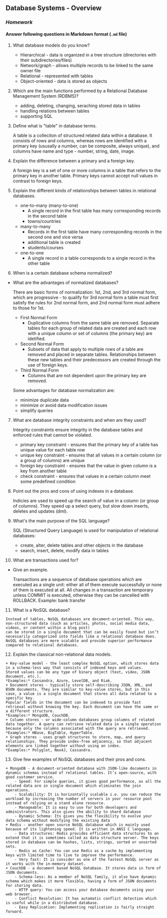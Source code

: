 ## Database Systems - Overview
### _Homework_

#### Answer following questions in Markdown format (`.md` file)

1.  What database models do you know?
	
	+ Hierarchical - data is organized in a tree structure (directories with their subdirectories/files)
	+ Network/graph - allows multiple records to be linked to the same owner file
	+ Relational - represented with tables
	+ Object-oriented - data is stored as objects
	
2.  Which are the main functions performed by a Relational Database Management System (RDBMS)?

	- adding, deleting, changing, seraching stored data in tables
	- handling relations between tables
	- supporting SQL
	
3.  Define what is "table" in database terms.

	A table is a colleciton of structured related data within a database. It consists of rows and columns,
	whereas rows are identified with a primary key (ususally a number, can be composite, always unique),
	and columns have name and type - number, string, date, image.

4.  Explain the difference between a primary and a foreign key.

	A foreign key is a set of one or more columns in a table that refers to the primary key in another table. 
	Primary keys cannot accept null values in contrast to foreign keys.

5.  Explain the different kinds of relationships between tables in relational databases.

	+ one-to-many (many-to-one)
		- A single record in the first table has many corresponding records in the second table
		- towns/countries
	+ many-to-many
    	- Records in the first table have many corresponding records in the second one and vice versa
		- additional table is created
		- students/courses
	+ one-to-one
	    - A single record in a table corresponds to a single record in the other table

6.  When is a certain database schema normalized?
  * What are the advantages of normalized databases?
	
	There are basic forms of normalization: 1st, 2nd, and 3rd normal form,
	which are progressive - to qualify for 3rd normal form a table must first satisfy the rules for 2nd normal form, and 2nd normal form must adhere to those for 1st.
	
	+ First Normal Form 
	   - Duplicative columns from the same table are removed. Separate tables for each group of related data are created and each row with a unique column or set of columns (the primary key) are idetified.
	+ Second Normal Form
		- Subsets of data that apply to multiple rows of a table are removed and placed in separate tables. Relationships between these new tables and their predecessors are created through the use of foreign keys.
	+ Third Normal Form
		- Columns that are not dependent upon the primary key are removed.
	
	Some advantages for database normalization are:
	+ minimize duplicate data
	+ minimize or avoid data modification issues
	+ simplify queries
  
7.  What are database integrity constraints and when are they used?

	Integrity constraints ensure integrity in the database tables and enforced rules that cannot be violated.
	+ primary key constraint - ensures that the primary key of a table has unique value for each table row
	+ unique key constraint - ensures that all values in a certain column (or a group of columns) are unique
	+ foreign key constraint - ensures that the value in given column is a key from another table
	+ check constraint - ensures that values in a certain column meet some predefined condition

8.  Point out the pros and cons of using indexes in a database.

	Indicies are used to speed up the search of value in a column (or group of columns).
	They speed up a select query, but slow down inserts, deletes and updates (dml).
	
9.  What's the main purpose of the SQL language?

	SQL (Structured Query Language) is used for manipulation of relational databases:
	+ create, alter, delete tables and other objects in the database
	+ search, insert, delete, modify data in tables

10.  What are transactions used for?
  * Give an example.
  
	Transactions are a sequence of database operations which are executed as a single unit: either all of them execute successfully or none of them is executed at all.
	All changes in a transaction are temporary unless COMMIT is executed, otherwise they can be cancelled with ROLLBACK.
	Example: bank transfer
  
11.  What is a NoSQL database?

	Instead of tables, NoSQL databases are document-oriented. This way, non-structured data (such as articles, photos, social media data, videos, or content within a blog post)
	can be stored in a single document that can be easily found but isn’t necessarily categorized into fields like a relational database does.
	NoSQL databases are more scalable and provide superior performance compared to relational databases.

12.  Explain the classical non-relational data models.

	+ Key-value model - the least complex NoSQL option, which stores data in a schema-less way that consists of indexed keys and values.
	Stored values can be any type of binary object (text, video, JSON document, etc.).
	*Examples:* Cassandra, Azure, LevelDB, and Riak.
	+ Document stores - typically store self-describing JSON, XML, and BSON documents. They are similar to key-value stores, but in this case, a value is a single document that stores all data related to a specific key.
	Popular fields in the document can be indexed to provide fast retrieval without knowing the key. Each document can have the same or a different structure.
	*Examples:* MongoDB, CouchDB.
	+ Column stores - or wide-column databases group columns of related data together. A query can retrieve related data in a single operation because only the columns associated with the query are retrieved.
	*Examples:* HBase, BigTable, HyperTable.
	+ Graph stores - uses graph structures to store, map, and query relationships. They provide index-free adjacency, so that adjacent elements are linked together without using an index.
	*Examples:* Polyglot, Neo4J, Cassandra.

13.  Give few examples of NoSQL databases and their pros and cons.

	+ MongoDB - A document-oriented database with JSON-like documents in dynamic schemas instead of relational tables. It’s open-source, with good customer service.
		- Speed: For simple queries, it gives good performance, as all the related data are in single document which eliminates the join operations.
		- Scalability: It is horizontally scalable i.e. you can reduce the workload by increasing the number of servers in your resource pool instead of relying on a stand alone resource.
		- Manageable: It is easy to use for both developers and administrators. This also gives the ability to shard database
		- Dynamic Schema: Its gives you the flexibility to evolve your data schema without modifying the existing data
	+ Redis - another open source NoSQL database which is mainly used because of its lightening speed. It is written in ANSI C language.
		- Data structures: Redis provides efficient data structures to an extend that it is sometimes called as data structure server. The keys stored in database can be hashes, lists, strings, sorted or unsorted sets.
		- Redis as Cache: You can use Redis as a cache by implementing keys with limited time to live to improve the performance.
		- Very fast: It is consider as one of the fastest NoSQL server as it works with the in-memory dataset.
	+ CouchDB - a document based NoSQL database. It stores data in form of JSON documents.
		- Schema-less: As a member of NoSQL family, it also have dynamic schema which makes it more flexible, having a form of JSON documents for storing data.
		- HTTP query: You can access your database documents using your web browser.
		- Conflict Resolution: It has automatic conflict detection which is useful while in a distributed database.
		- Easy Replication: Implementing replication is fairly straight forward.
	

